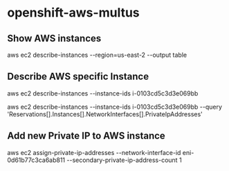 # openshift-aws-multus


## Show AWS instances

  aws ec2 describe-instances --region=us-east-2 --output table

## Describe AWS specific Instance

  aws ec2 describe-instances --instance-ids i-0103cd5c3d3e069bb 
  
  aws ec2 describe-instances --instance-ids i-0103cd5c3d3e069bb --query 'Reservations[].Instances[].NetworkInterfaces[].PrivateIpAddresses'

## Add new Private IP to AWS instance

  aws ec2 assign-private-ip-addresses --network-interface-id eni-0d61b77c3ca6ab811 --secondary-private-ip-address-count 1
  
